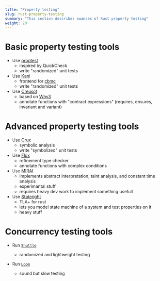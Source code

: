 ```yaml
---
title: "Property testing"
slug: rust-property-testing
summary: "This section describes nuances of Rust property testing"
weight: 20
---
```


# Basic property testing tools

- Use [proptest](https://docs.rs/proptest/latest/proptest/)
  * inspired by QuickCheck
  * write "randomized" unit tests
- Use [Kani](https://github.com/model-checking/kani)
  * frontend for [cbmc](https://www.cprover.org/cbmc/)
  * write "randomized" unit tests
- Use [Creusot](https://github.com/xldenis/creusot)
  * based on [Why3](https://why3.lri.fr/)
  * annotate functions with "contract expressions" (requires, ensures, invariant and variant)

# Advanced property testing tools

- Use [Crux](https://github.com/GaloisInc/crucible/blob/master/crux-mir/README.md)
  * symbolic analysis
  * write "symbolized" unit tests
- Use [Flux](https://github.com/flux-rs/flux)
  * refinement type checker
  * annotate functions with complex conditions
- Use [MIRAI](https://github.com/facebookexperimental/MIRAI)
  * implements abstract interpretation, taint analysis, and constant time analysis
  * experimantal stuff
  * requires heavy dev work to implement something usefull
- Use [Stateright](https://www.stateright.rs/title-page.html)
  * TLA+ for rust
  * lets you model state machine of a system and test properties on it
  * heavy stuff

# Concurrency testing tools

- Run [`Shuttle`](https://github.com/awslabs/shuttle)
  * randomized and lightweight testing

- Run [`Loom`](https://docs.rs/loom/latest/loom/)
  * sound but slow testing

